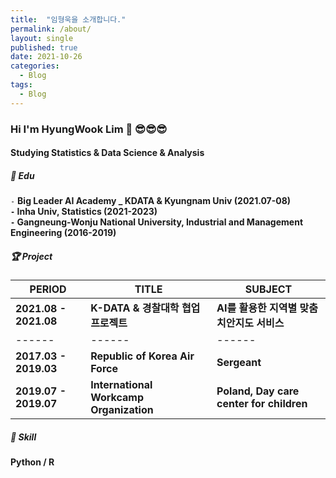 ```yaml
---
title:  "임형욱을 소개합니다."
permalink: /about/
layout: single
published: true
date: 2021-10-26
categories:
  - Blog
tags:
  - Blog
---
```


### Hi I'm HyungWook Lim 👋 😎😎😎
#### Studying Statistics & Data Science & Analysis   

##### 📘 ️Edu 

`-` **Big Leader AI Academy _ KDATA & Kyungnam Univ (2021.07-08)  
`-` Inha Univ, Statistics (2021-2023)  
`-` Gangneung-Wonju National University, Industrial and Management Engineering (2016-2019)**  

##### 🏆 Project  

| PERIOD | TITLE | SUBJECT |
| ------- | ------- | -------|
| **2021.08 - 2021.08** | **K-DATA & 경찰대학 협업 프로젝트** | **AI를 활용한 지역별 맞춤 치안지도 서비스** |
| ------ | ------ | ------|
| **2017.03 - 2019.03** | **Republic of Korea Air Force** | **Sergeant**
| **2019.07 - 2019.07** | **International Workcamp Organization** | **Poland, Day care center for children**  

##### 🧩 Skill  

**Python / R**



